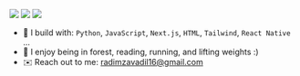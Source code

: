 [<img src="https://img.shields.io/badge/github-%2312100E.svg?&style=for-the-badge&logo=github&logoColor=white&color=black" />](https://github.com/Radim-Zavadil)
[<img src="https://img.shields.io/badge/instagram-%2312100E.svg?&style=for-the-badge&logo=instagram&color=000000" />](https://instagram.com/radim_zavadil_) 
[<img src="https://img.shields.io/badge/linkedin-%230077B5.svg?&style=for-the-badge&logo=linkedin&logoColor=000000" />](https://www.linkedin.com/in/radim-zavadil-400043371?utm_source=share&utm_campaign=share_via&utm_content=profile&utm_medium=android_app)

- 🪻 I build with: `Python`, `JavaScript`, `Next.js`, `HTML`, `Tailwind`, `React Native` ...
- 🌲 I enjoy being in forest, reading, running, and lifting weights :)
- ✉️ Reach out to me: radimzavadil16@gmail.com
